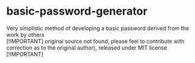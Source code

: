 # basic-password-generator
Very simplistic method of developing a basic password derived from the work by others \
[!IMPORTANT]   original source not found, please feel to contribute with correction as to the original author), released under MIT license [!IMPORTANT]
